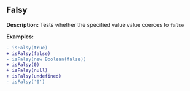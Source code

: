 ## Falsy
**Description:** Tests whether the specified value value coerces to `false`

**Examples:**
``` diff
- isFalsy(true)
+ isFalsy(false)
- isFalsy(new Boolean(false))
+ isFalsy(0)
+ isFalsy(null)
+ isFalsy(undefined)
- isFalsy('0')
```


